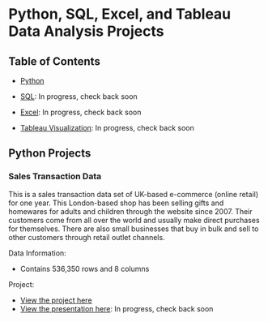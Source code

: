 # Python, SQL, Excel, and Tableau Data Analysis Projects

## Table of Contents

- [Python](#Python-Projects)

- [SQL](https://www.github.com): In progress, check back soon

- [Excel](https://www.github.com): In progress, check back soon

- [Tableau Visualization](https://www.github.com): In progress, check back soon


## Python Projects
### Sales Transaction Data
This is a sales transaction data set of UK-based e-commerce (online retail) for one year. This London-based shop has been selling gifts and homewares for adults and children through the website since 2007. Their customers come from all over the world and usually make direct purchases for themselves. There are also small businesses that buy in bulk and sell to other customers through retail outlet channels.

Data Information:
- Contains 536,350 rows and 8 columns

Project:
- [View the project here](https://github.com/huskyyyboy/Data-Analysis-Portfolio/tree/master/Python/UK%20Sales%20Transaction)
- [View the presentation here](https://www.github.com): In progress, check back soon
